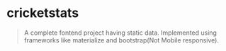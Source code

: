 # cricketstats
>A complete fontend project having static data. Implemented using frameworks like materialize and bootstrap(Not Mobile responsive).
